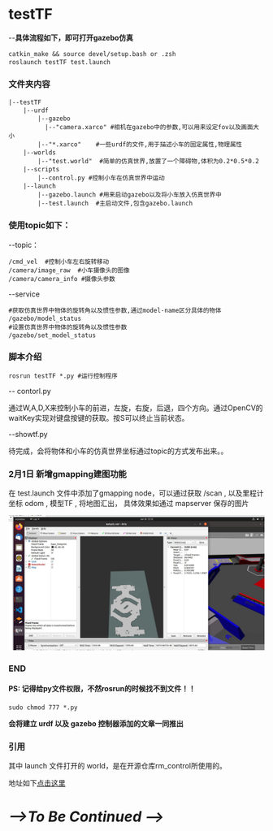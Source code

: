 # testTF
--**具体流程如下，即可打开gazebo仿真** 

    catkin_make && source devel/setup.bash or .zsh
    roslaunch testTF test.launch 

### 文件夹内容
    |--testTF
        |--urdf
            |--gazebo
              |--"camera.xarco" #相机在gazebo中的参数,可以用来设定fov以及画面大小
            |--"*.xarco"    #一些urdf的文件,用于描述小车的固定属性,物理属性
        |--worlds
            |--"test.world"  #简单的仿真世界,放置了一个障碍物,体积为0.2*0.5*0.2
        |--scripts
            |--control.py #控制小车在仿真世界中运动
        |--launch
            |--gazebo.launch #用来启动gazebo以及将小车放入仿真世界中
            |--test.launch  #主启动文件,包含gazebo.launch
### 使用topic如下：
  --topic：
    
    /cmd_vel  #控制小车左右旋转移动
    /camera/image_raw  #小车摄像头的图像
    /camera/camera_info #摄像头参数
  --service

    #获取仿真世界中物体的旋转角以及惯性参数,通过model-name区分具体的物体
    /gazebo/model_status  
    #设置仿真世界中物体的旋转角以及惯性参数
    /gazebo/set_model_status  
    
### 脚本介绍

    rosrun testTF *.py #运行控制程序
    
  -- contorl.py 

  通过W,A,D,X来控制小车的前进，左旋，右旋，后退，四个方向。通过OpenCV的waitKey实现对键盘按键的获取。按S可以终止当前状态。

  --showtf.py
  
  待完成，会将物体和小车的仿真世界坐标通过topic的方式发布出来。。

### **2月1日** 新增gmapping建图功能
  在 test.launch 文件中添加了gmapping node，可以通过获取 /scan , 以及里程计坐标 odom , 模型TF , 将地图汇出，
  具体效果如通过 mapserver 保存的图片

 ![](./test.JPG)


### END
#### **PS:** 记得给py文件权限，不然rosrun的时候找不到文件！！
    sudo chmod 777 *.py

**会将建立 urdf 以及 gazebo 控制器添加的文章一同推出**

### 引用
  其中 launch 文件打开的 world，是在开源仓库rm_control所使用的。
 
  地址如下[点击这里](https://github.com/rm-controls/rm_control)
  
# ***-->To Be Continued -->***
      

